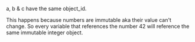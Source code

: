 a, b & c have the same object_id.

This happens because numbers are immutable aka their value can't change. So every variable that references the number 42 will reference the same immutable integer object.